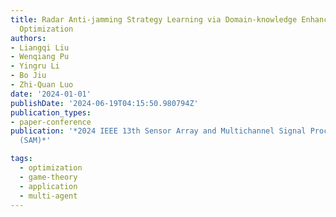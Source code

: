 ```yaml
---
title: Radar Anti-jamming Strategy Learning via Domain-knowledge Enhanced Online Convex
  Optimization
authors:
- Liangqi Liu
- Wenqiang Pu
- Yingru Li
- Bo Jiu
- Zhi-Quan Luo
date: '2024-01-01'
publishDate: '2024-06-19T04:15:50.980794Z'
publication_types:
- paper-conference
publication: '*2024 IEEE 13th Sensor Array and Multichannel Signal Processing Workshop
  (SAM)*'

tags:
  - optimization
  - game-theory
  - application
  - multi-agent
---
```

